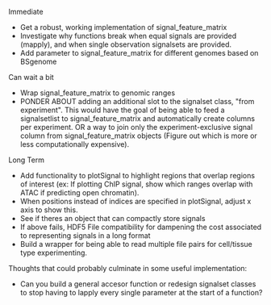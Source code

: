Immediate  

- Get a robust, working implementation of signal_feature_matrix  
- Investigate why functions break when equal signals are provided (mapply), and
  when single observation signalsets are provided.
- Add parameter to signal_feature_matrix for different genomes based on BSgenome

Can wait a bit 

- Wrap signal_feature_matrix to genomic ranges  
- PONDER ABOUT adding an additional slot to the signalset class, "from
  experiment". This would have the goal of being able to feed a signalsetlist
to signal_feature_matrix and automatically create columns per experiment.  OR a
way to join only the experiment-exclusive signal column from
signal_feature_matrix objects (Figure out which is more or less computationally
expensive).

Long Term

- Add functionality to plotSignal to highlight regions that overlap regions of
  interest (ex: If plotting ChIP signal, show which ranges overlap with ATAC if
predicting open chromatin).
- When positions instead of indices are specified in plotSignal, adjust x axis
  to show this.
- See if theres an object that can compactly store signals 
- If above fails, HDF5 File compatibility for dampening the cost associated to
  representing signals in a long format
- Build a wrapper for being able to read multiple file pairs for cell/tissue
  type experimenting.

Thoughts that could probably culminate in some useful implementation:

- Can you build a general accesor function or redesign signalset classes to
  stop having to lapply every single parameter at the start of a function?

